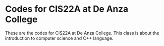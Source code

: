 # Codes for CIS22A at De Anza College
These are the codes for CIS22A at De Anza College. This class is about the introduction to computer science and C++ language.
